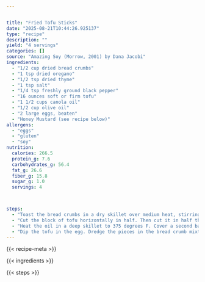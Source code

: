 ```yaml
---


title: "Fried Tofu Sticks"
date: "2025-08-21T10:44:26.925137"
type: "recipe"
description: ""
yield: "4 servings"
categories: []
source: "Amazing Soy (Morrow, 2001) by Dana Jacobi"
ingredients:
  - "1/2 cup dried bread crumbs"
  - "1 tsp dried oregano"
  - "1/2 tsp dried thyme"
  - "1 tsp salt"
  - "1/4 tsp freshly ground black pepper"
  - "16 ounces soft or firm tofu"
  - "1 1/2 cups canola oil"
  - "1/2 cup olive oil"
  - "2 large eggs, beaten"
  - "Honey Mustard (see recipe below)"
allergens:
  - "eggs"
  - "gluten"
  - "soy"
nutrition:
  calories: 266.5
  protein_g: 7.6
  carbohydrates_g: 56.4
  fat_g: 26.6
  fiber_g: 15.8
  sugar_g: 1.0
  servings: 4



steps:
  - "Toast the bread crumbs in a dry skillet over medium heat, stirring often until they are golden brown, about 5 minutes. Transfer to a bowl and let cool to room temperature, about 20 minutes. Mix in the oregano, thyme, salt and pepper."
  - "Cut the block of tofu horizontally in half. Then cut it in half the long way. Make 5 cuts perpendicular to the long cut, creating 24 pieces. Cover a sheet pan with paper towels. Place the tofu in one layer on the towels. Blot the tofu, pressing it gently with additional towels to remove excess moisture."
  - "Heat the oil in a deep skillet to 375 degrees F. Cover a second baking sheet with more paper towels. Place the beaten eggs in a wide, shallow dish."
  - "Dip the tofu in the egg. Dredge the pieces in the bread crumb mixture until completely coated. Slip the breaded tofu into the hot oil, 3 or 4 pieces at a time. Fry until golden brown, 2 to 3 minutes. Remove from pan using a slotted spoon. Drain on paper towels."
---
```


{{< recipe-meta >}}

{{< ingredients >}}

{{< steps >}}
